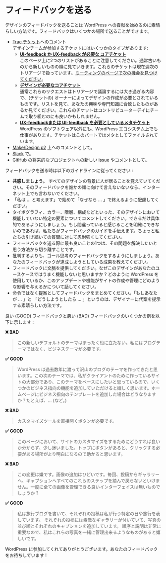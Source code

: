 <!-- # Giving Feedback -->
# フィードバックを送る

<!-- Giving design feedback is an excellent way to start getting involved in contributing to WordPress. There are a few places you can give feedback: -->
デザインのフィードバックを送ることは WordPress への貢献を始めるのに素晴らしい方法です。フィードバックはいくつかの場所で送ることができます。

<!-- 
*   As a comment on individual [t](https://core.trac.wordpress.org/)rac tickets.  
    We have different types that have the design team involved:
    *   **[Core tickets that need UI-feedback or UX-feedback ](https://core.trac.wordpress.org/tickets/ux-feedback)**  
        Please note there are 2 lists on this page. We usually take a look at the oldest tickets first. These tickets are currently handled during our weekly triage. [Please find the next time and day on the meeting page](https://make.wordpress.org/meetings/).  
        Of course you can also pick a ticket to give feedback on any time you like.
    *   **[Core tickets that need design](https://core.trac.wordpress.org/query?status=accepted&status=assigned&status=new&status=reopened&status=reviewing&keywords=~needs-design&col=id&col=summary&col=status&col=keywords&col=owner&col=type&col=priority&col=changetime&order=priority)**  
        These requests are usually too large to discuss during triage and really need an owner to craft a design. Go through the list and see if there’s anything that matches your interest and expertise. These tickets might be good for working on as a team during contributor day too.
    *   **[Meta tickets that need UI-feedback or](https://meta.trac.wordpress.org/query?status=accepted&status=assigned&status=new&status=reopened&status=reviewing&keywords=~needs-ui&keywords=~needs-ux&keywords=~ui-feedback&keywords=~ux-feedback&col=id&col=summary&col=status&col=keywords&col=owner&col=type&col=priority&col=component&col=time&col=changetime&report=9&order=keywords) [UX-feedback](https://meta.trac.wordpress.org/query?status=accepted&status=assigned&status=new&status=reopened&status=reviewing&keywords=~needs-ui&keywords=~needs-ux&keywords=~ui-feedback&keywords=~ux-feedback&col=id&col=summary&col=status&col=keywords&col=owner&col=type&col=priority&col=component&col=time&col=changetime&report=9&order=keywords)**  
        Besides WordPress software itself, we also work on the WordPress ecosystem. Tickets regarding this part are filed under meta.
*   As a comment on the [Make/Design p2](https://make.wordpress.org/design/).
*   On [Slack](https://make.wordpress.org/chat/).
*   As a new issue, or comment, on a feature project’s GitHub. -->

*   [Trac チケット](https://core.trac.wordpress.org/)へのコメント  
    デザインチームが参加するチケットにはいくつかのタイプがあります:
    *   **[UI-feedback か UX-feedback が必要な コアチケット](https://core.trac.wordpress.org/tickets/ux-feedback)**  
        このページ上に2つのリストがあることに注意してください。通常古いものから新しいものの順に見ていきます。これらのチケットは現在週次のトリアージで扱っています。[ミーティングのページで次の機会を見つけてください](https://make.wordpress.org/meetings/)。
    *   **[デザインが必要なコアチケット](https://core.trac.wordpress.org/query?status=accepted&status=assigned&status=new&status=reopened&status=reviewing&keywords=~needs-design&col=id&col=summary&col=status&col=keywords&col=owner&col=type&col=priority&col=changetime&order=priority)**  
        通常これらのリクエストはトリアージで議論するには大き過ぎる内容で、(チケットの) オーナーによってデザインの作成が必要とされているものです。リストを見て、あなたの興味や専門知識に合致したものがあるか見てください。これらのチケットはコントリビューターデイにチームで取り組むのにも良いかもしれません。
    *   **[UX-feedback](https://meta.trac.wordpress.org/query?status=accepted&status=assigned&status=new&status=reopened&status=reviewing&keywords=~needs-ui&keywords=~needs-ux&keywords=~ui-feedback&keywords=~ux-feedback&col=id&col=summary&col=status&col=keywords&col=owner&col=type&col=priority&col=component&col=time&col=changetime&report=9&order=keywords)[または UI-feedback を必要としているメタチケット](https://meta.trac.wordpress.org/query?status=accepted&status=assigned&status=new&status=reopened&status=reviewing&keywords=~needs-ui&keywords=~needs-ux&keywords=~ui-feedback&keywords=~ux-feedback&col=id&col=summary&col=status&col=keywords&col=owner&col=type&col=priority&col=component&col=time&col=changetime&report=9&order=keywords)**  
    WordPress のソフトウェア以外にも、WordPress エコシステム上でも仕事があります。チケットはこのパートではメタとしてファイルされています。
*   [Make/Design p2](https://make.wordpress.org/design/) 上へのコメントとして。
*   [Slack](https://make.wordpress.org/chat/) で。
*   GitHub の将来的なプロジェクトへの新しい issue やコメントとして。

<!-- Please keep in mind the following guidelines when giving feedback: -->
フィードバックを送る時は以下のガイドラインに従ってください :

<!-- *   **Empathize**. Remember that behind every design is a person. If you wouldn’t give this feedback to someone’s face, don’t say it on the internet.
*   Consider starting with “I think…” and finish with “because…”.
*   Comment on particular elements that don’t work in the design, like the typography, colors, hierarchy, and composition. Try to be as specific as possible. If you’re unable to articulate what feels wrong, we can help guide your feedback — just be patient with our follow-up questions.
*   One of the best things to do when giving feedback is to try to separate the problem from how we would like it to be solved.
*   Try to stick to goal-oriented feedback, rather than criticism. Tell us the outcome your feedback is trying to achieve.
*   Provide context for your feedback. Why do you think this design wouldn’t work for your use case? Talk about how you use WordPress, and how this update or feature would affect your ability to write or manage your site.
*   Frame feedback as suggestions, not mandates. “What if you…” and “How about if you tried…” are great ways to present alternate ideas to a designer. -->

*   **共感しましょう**。 すべてのデザインの背景に人が居ることを覚えていてください。そのフィードバックを誰かの顔に向けて言えないないなら、インターネット上でも言わないでください。
*   「私は … と考えます」で始めて「なぜなら … 」で終えるように配慮してください。
*  タイポグラフィ、カラー、階層、構成などといった、そのデザインにおいて機能していない特定の要素についてコメントしてください。できるだけ具体的であるようにしましょう。もし間違っていると感じることを明確にできないのであれば、私たちがフィードバックのガイドを手伝えます。ちょっと私たちの引き続いての質問に対して忍耐強くしてください。
*   フィードバックを送る際に最も良いことの1つは、その問題を解決したいと思う方法から切り離すことです。
*   批判するよりも、ゴール思考のフィードバックをするようにしましょう。あなたのフィードバックが達成しようとしている成果を教えてください。
*   フィードバックに文脈を提供してください。なぜこのデザインがあなたのユースケースではうまく機能しないと思いますか ? どのように WordPress を使用しているか、このアップデートや機能がサイトの作成や管理にどのような影響を与えるかについて話してください。
*   命令ではなく提案としてフィードバックをまとめてください。「もしあなたが … 」と 「どうしようとしたら … 」というのは、デザイナーに代案を提示する素晴らしい方法です。

<!-- Here are some examples of giving good and bad feedback: -->
良い (GOOD) フィードバックと悪い (BAD) フィードバックのいくつかの例を以下に示します :

<!-- **❌ BAD**

> This new default theme is totally useless. I need a business theme, not another blog theme. -->
**❌ BAD**

> この新しいデフォルトのテーマはまったく役に立たない。私にはブログテーマではなく、ビジネステーマが必要です。

<!-- **✅ GOOD**

> I think that WordPress has been making a lot of blog themes in the past couple years. It would be great for this next theme to include some more business-oriented features, because that’s the majority of sites I’m making for my clients and I’d love to use this theme as a base. What if you added a business-oriented template for the homepage? For example, it could include… (etc.) -->
**✅ GOOD**

> WordPress は過去数年に渡って沢山のブログのテーマを作ってきたと思います。この次のテーマでは、私がクライアントのために作っているサイトの大部分であり、このテーマをベースにしたいと思っているので、いくつかのビジネス指向の機能を追加していただけると嬉しく思います。ホームページにビジネス指向のテンプレートを追加した場合はどうなりますか？たとえば、… (など。)

<!-- **❌ BAD**

> I just need a button that opens the customization tool directly. -->
**❌ BAD**

> カスタマイズツールを直接開くボタンが必要です。

<!-- **✅ GOOD**

> On this page, I have no idea where to go anymore to customize the site, so I’m a bit lost. I think a button at the top would help because then it will be more obvious where I need to click. -->
**✅ GOOD**

> このページにおいて、サイトのカスタマイズをするためにどうすれば良いか分からず、少し迷いました。トップにボタンがあると、クリックする必要がある場所がより明白になるので助かると思います。

<!-- **❌ BAD**

> I hate this change. Adding images is terrible. Every time, I have to go through all these steps from the post, to the gallery, to the caption, and back. Can’t we just have a nice interface to manage all the images at once? -->
**❌ BAD**

> この変更は嫌です。画像の追加はひどいです。毎回、投稿からギャラリーへ、キャプションへすべてのこれらのステップを踏んで戻らないといけません。一度に全ての画像を管理できる良いインターフェイスは無いものでしょうか ?

<!-- **✅ GOOD**

> I write a travel blog and each post represent a specific day or trip I do. Each post has a nice gallery attached to it, where I curate the sequence of the photos and add a caption for each one of them. Order and description are very important, that’s why I need something that allows me to manage all these photos together. -->
**✅ GOOD**

> 私は旅行ブログを書いて、それぞれの投稿は私が行う特定の日や旅行を表しています。 それぞれの投稿には素敵なギャラリーが付いていて、写真の並び順とそれぞれのキャプションを追加しています。 順序と説明は非常に重要なので、私はこれらの写真を一緒に管理出来るようなものがあると嬉しいです。

<!-- Thanks for getting involved with WordPress. We hope to receive your feedback soon! -->
WordPress に参加してくれてありがとうございます。あなたのフィードバックをお待ちしています !
